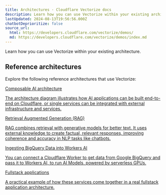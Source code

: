 ```yaml
---
title: Architectures · Cloudflare Vectorize docs
description: Learn how you can use Vectorize within your existing architecture.
lastUpdated: 2024-08-13T19:56:56.000Z
chatbotDeprioritize: false
source_url:
  html: https://developers.cloudflare.com/vectorize/demos/
  md: https://developers.cloudflare.com/vectorize/demos/index.md
---
```


Learn how you can use Vectorize within your existing architecture.

## Reference architectures

Explore the following reference architectures that use Vectorize:

[Composable AI architecture](https://developers.cloudflare.com/reference-architecture/diagrams/ai/ai-composable/)

[The architecture diagram illustrates how AI applications can be built end-to-end on Cloudflare, or single services can be integrated with external infrastructure and services.](https://developers.cloudflare.com/reference-architecture/diagrams/ai/ai-composable/)

[Retrieval Augmented Generation (RAG)](https://developers.cloudflare.com/reference-architecture/diagrams/ai/ai-rag/)

[RAG combines retrieval with generative models for better text. It uses external knowledge to create factual, relevant responses, improving coherence and accuracy in NLP tasks like chatbots.](https://developers.cloudflare.com/reference-architecture/diagrams/ai/ai-rag/)

[Ingesting BigQuery Data into Workers AI](https://developers.cloudflare.com/reference-architecture/diagrams/ai/bigquery-workers-ai/)

[You can connect a Cloudflare Worker to get data from Google BigQuery and pass it to Workers AI, to run AI Models, powered by serverless GPUs.](https://developers.cloudflare.com/reference-architecture/diagrams/ai/bigquery-workers-ai/)

[Fullstack applications](https://developers.cloudflare.com/reference-architecture/diagrams/serverless/fullstack-application/)

[A practical example of how these services come together in a real fullstack application architecture.](https://developers.cloudflare.com/reference-architecture/diagrams/serverless/fullstack-application/)
